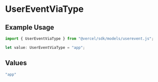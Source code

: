 # UserEventViaType

## Example Usage

```typescript
import { UserEventViaType } from "@vercel/sdk/models/userevent.js";

let value: UserEventViaType = "app";
```

## Values

```typescript
"app"
```